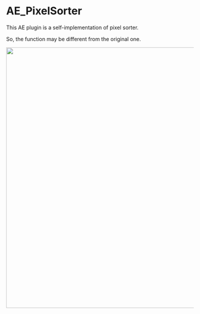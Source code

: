 # AE_PixelSorter
This AE plugin is a self-implementation of pixel sorter.

So, the function may be different from the original one.

<img src="https://user-images.githubusercontent.com/31882231/121809537-1b4c1b80-cc98-11eb-9492-0e1d69ec306f.png" width="700">

